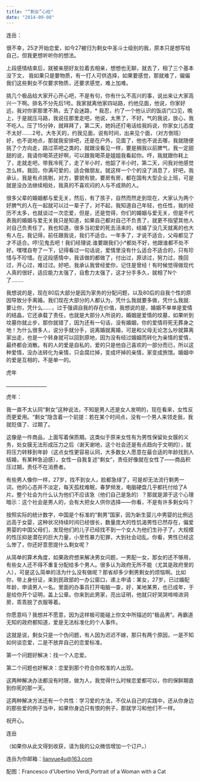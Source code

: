 ```yaml
---
title: "“剩女”心经"
date: "2014-09-08"
---
```


连岳：

很不幸，25才开始恋爱，如今27被归为剩女中圣斗士级别的我，原本只是想写给自己，但我更想听听你的想法。

上段感情结束后，就被亲朋好友拉着去相亲，想想也无聊，就去了，相了三个基本没下文， 我如果只是要物质，有一打人可供选择，如果要感觉，那就难了，偏偏我们这些剩女不仅要求物质，还要求感觉，难上加难。

挑几个极品给大家开心开心吧，不是有句，你有什么不高兴的事，说出来让大家高兴一下啊。排名不分先后1号。我家就离他家四站路，约他见面，他说，你家好远，我对你家那里不熟，去了会迷路，\* 我忍，约了一个他认识的饭店门口见，晚上，于是就压马路，我说往那里走吧，他说，太黑了，不好。气的我说，放心，我不吃人。压了15分钟，就拜拜了，第二天，她妈还打电话给我妈说，你家女儿态度不太好…….2号。大冬天的，约我见面，说有时间，出来见个面，（对方倒班）好，也不说地点，那就我安排吧，还是在户外，见面了，他也不说去哪，我就随便挑了个方向走，路过茶吧之类的，就跟没看见一样，要是搁我以前脾气，我一定甜甜的说，我请你喝茶还好啊，可以跟我喝茶是姐姐我看起你。哼，我就跟你耗上了，走就走吧，带我冷死了，走了半小时，他韶了半小时，第二天，问我对他感觉怎么样。我回，你满可爱的，适合做朋友。就这样一个个的没了消息了，好吧，我承认，我是有点挑剔，对方，要貌有貌，要房有房，都在国有大型企业上班，可是就是没办法继续相处，我真的不喜欢闷的人与不成熟的人。

很多父辈的婚姻都与爱无关，然后，有了孩子，自然而然走到现在，大家认为两个好脾气的人在一起就可以过一辈子了，对不起，我知道自己年轻，也任性，我的经历不太多，也就谈过一次恋爱，但是，还是觉得，你们的婚姻与爱无关，但是不代表我的婚姻与爱无关我只是知道，如果自己都对自己不负责了，就更不指望其他人对自己负责任了。我也知道，很多当初爱的死去活来的，结婚了没几天就离的也大有人在。我记得，前任跟我说，我们不适合。一年多了，才说不适合，父母都见了才不适合。哼!见鬼去吧！我们经理说.谁要跟我们小\*都处不好，他跟谁都不处不好。嘿嘿自夸了一下，记得看过一句话说，爱情里没有什么适合不适合的，只有珍惜与不珍惜。在这段感情中，我该做的都做了，付出过，原谅过，努力过，挽回过，开心过，难过过。好吧，我承认我曾经爱你，记住是曾经！有时候觉得做现代人真的很好，适应能力太强了，自愈力太强了，这才分手多久，就相了N个了……..

我想说的是，现在80后大部分是因为家务的分配问题，以及80后的自我个性的原因导致分手离婚。我们现在大部分的人都认为，凭什么我就要多做，凭什么我就.要让你，凭什么……，过于强调自我的存在价值，我想说的是，婚姻不单单是爱情的结晶，它还承载了责任，也就是大部分人所说的，婚姻是爱情的坟墓，如果听到坟墓你就止步，那你就错了，因为还有一句话，没有婚姻，你的爱情将死无葬身之地！为什么很多人，说分手就分手，说离婚就离婚，可是和父母无论怎么吵就算离家出走，也是一个转身就可以回到原地，因为没有经过婚姻而转化为亲情的爱情，最终都会消散。有的人的爱是自私的，爱的只是他自己喜欢的一部分而已，所以这种爱情，没办法转化为亲情，只会腐烂掉，变成坏掉的亲情，家变成旅馆。婚姻中的爱是互相的，不是单一的。

虎年

\_\_\_\_\_\_\_\_\_\_\_\_\_\_\_\_\_  

虎年：

我一直不太认同“剩女”这种说法，不知是男人还是女人发明的，现在看来，女性反而更爱用。“剩女”隐含着一个前提：若在某个时间点，没有一个男人来领走我，我就贬值了、过期了。

这像是一件商品，上面写着保质期。这类似于原来女性有为男性保留处女膜的义务，处女膜无法形成压力之后（谢天谢地，这个社会还是有点趋向于文明的），就将压力转移到年龄（这点女性更容易认同，大多数女人愿意在最合适的年龄找到人结婚，有某种急迫感），女性一自我复述“剩女”，责任好像就在女性了——商品积压过期，责任不在消费者。

有些男人像你一样，27岁，找不到女人，脸都急绿了，可是却无法流行剩男一词，他的心态并不淡定，每天孤枕难眠，春梦频发，电脑硬盘几乎都托付给了A片。整个社会为什么认为他们不应该急（他们自己是急的）？那就是源于这个心理暗示：这个社会是男人的，会有大把女人供你选择——你看，不是有许多剩女吗？

按照实际的统计数字，中国是个标准的“剩男”国家，因为新生婴儿中男婴的比例远远高于女婴，这种状况持续时间已经很长，数量庞大的性饥渴男性已然存在，偏爱男婴的中国父母们，发现他们的儿子已经找不到一个女人为他们生孙子了。大规模的性压抑是潜在的巨大力量，小至性暴力犯罪，大到社会动乱。你看，男性已经这么惨了，你还好意思提什么剩女呢？

从简单的算术角度，如果政府想来解决男女问题，一男配一女，那女的还不够用，有些女人还不得不重复分配给多个男人。很多认为政府无所不能（尤其是政府里的人），可是这么简单的活为什么没有做呢？那省却多少剩男剩女的烦恼啊。比如你，带上身份证，来到民政部的一办公窗口，递上申请：某女，27岁，已过婚配年龄，申请男人一名。里面的办事员打开电脑一查，好，某地某男，也已成年，于是给你开个证明，盖上公章。你来到此男家，亮出证明，他就只好哭哭啼啼进洞房，乖乖脱了衣服等着。

你愿意吗？我想并不愿意，因为这样极可能碰上你文中所描述的“极品男”。再霸道无知的政府都知道，爱是无法标准化的个人事件。

这就是说，剩女只是一个伪问题，有人因为迟迟不嫁，那只有两个原因，一是不知如何谈恋爱，二是不放弃自己的恋爱标准。

第一个问题好解决：找一个人恋爱。

第二个问题也好解决：恋爱到那个符合你校准的人出现。

这两种解决办法都没有时限，做为人，我觉得什么时候恋爱都可以，你的保鲜期直到你死的那一天。

这两种解决方法还有一个共性：学习爱的方法，不仅从自己的实践中，还从你身边的那些爱的例子当中，如果你身边只有恨的例子，那就学习和他们不一样。

祝开心。

连岳

（如果你从此文得到收获，请为我的公众微信增加一个订户。）

连岳为你邮箱：lianyue4u@163.com

配图：Francesco d'Ubertino Verdi,Portrait of a Woman with a Cat
